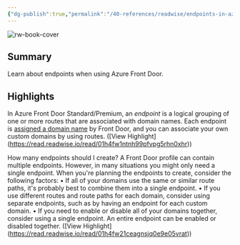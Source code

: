 ```yaml
---
{"dg-publish":true,"permalink":"/40-references/readwise/endpoints-in-azure-front-door/","tags":["rw/articles"]}
---
```


![rw-book-cover](https://learn.microsoft.com/en-us/media/logos/logo-ms-social.png)

## Summary

Learn about endpoints when using Azure Front Door.

## Highlights

In Azure Front Door Standard/Premium, an *endpoint* is a logical grouping of one or more routes that are associated with domain names. Each endpoint is [assigned a domain name](https://learn.microsoft.com/en-us/azure/frontdoor/endpoint?tabs=azurecli#endpoint-domain-names) by Front Door, and you can associate your own custom domains by using routes. ([View Highlight] (https://read.readwise.io/read/01h4fw1ntnh99pfvpg5rhn0xhr))


How many endpoints should I create?
A Front Door profile can contain multiple endpoints. However, in many situations you might only need a single endpoint.
When you're planning the endpoints to create, consider the following factors:
• If all of your domains use the same or similar route paths, it's probably best to combine them into a single endpoint.
• If you use different routes and route paths for each domain, consider using separate endpoints, such as by having an endpoint for each custom domain.
• If you need to enable or disable all of your domains together, consider using a single endpoint. An entire endpoint can be enabled or disabled together. ([View Highlight] (https://read.readwise.io/read/01h4fw21ceagnsjq0e9e05vrat))



